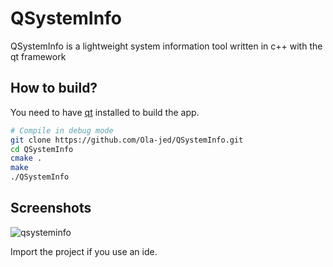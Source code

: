 # QSystemInfo

QSystemInfo is a lightweight system information tool written in c++ with the qt framework

## How to build?

You need to have [qt](https://www.qt.io/download-qt-installer) installed  to build the app.

```bash
# Compile in debug mode
git clone https://github.com/Ola-jed/QSystemInfo.git
cd QSystemInfo
cmake .
make
./QSystemInfo
```

## Screenshots

![qsysteminfo](https://user-images.githubusercontent.com/66482155/115027162-45ad7280-9ebb-11eb-982e-5e708e5578ba.png)


Import the project if you use an ide.

